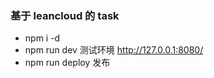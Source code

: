
### 基于 leancloud 的 task

* npm i -d
* npm run dev  测试环境 http://127.0.0.1:8080/
* npm run deploy  发布

